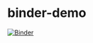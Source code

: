 # binder-demo


[![Binder](https://mybinder.org/badge_logo.svg)](https://mybinder.org/v2/gh/melahi/binder-demo.git/HEAD)
